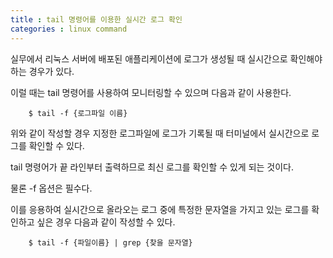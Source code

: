 ```yaml
---
title : tail 명령어를 이용한 실시간 로그 확인
categories : linux command 
---
```


실무에서 리눅스 서버에 배포된 애플리케이션에 로그가 생성될 때 실시간으로 확인해야 하는 경우가 있다. 

이럴 때는 tail 명령어를 사용하여 모니터링할 수 있으며 다음과 같이 사용한다.

~~~
	$ tail -f {로그파일 이름}
~~~

위와 같이 작성할 경우 지정한 로그파일에 로그가 기록될 때 터미널에서 실시간으로 로그를 확인할 수 있다. 

tail 명령어가 끝 라인부터 출력하므로 최신 로그를 확인할 수 있게 되는 것이다. 

물론 -f 옵션은 필수다. 

이를 응용하여 실시간으로 올라오는 로그 중에 특정한 문자열을 가지고 있는 로그를 확인하고 싶은 경우 다음과 같이 작성할 수 있다.

```
	$ tail -f {파일이름} | grep {찾을 문자열}
```

